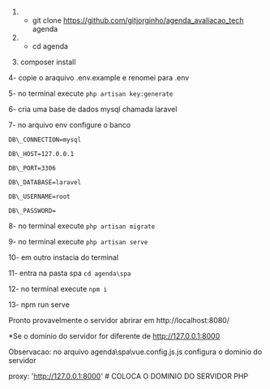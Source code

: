 1. - git clone https://github.com/gitjorginho/agenda_avaliacao_tech agenda

2. - cd agenda

3. composer install

4- copie o araquivo .env.example e renomei para .env

5- no terminal execute `php artisan key:generate `

6- cria uma base de dados mysql chamada laravel 

7- no arquivo env configure o banco

    DB\_CONNECTION=mysql

    DB\_HOST=127.0.0.1

    DB\_PORT=3306

    DB\_DATABASE=laravel

    DB\_USERNAME=root

    DB\_PASSWORD=

8- no terminal execute `php artisan migrate`

9- no terminal execute `php artisan serve`

10- em outro instacia do terminal

11- entra na pasta spa  `cd agenda\spa`

12- no terminal execute `npm i`

13- npm run serve

Pronto provavelmente o servidor abrirar em http://localhost:8080/


*Se o dominio do servidor for diferente de  http://127.0.0.1:8000

Observacao: no arquivo agenda\spa\vue.config.js.js  configura o dominio do servidor

proxy: 'http://127.0.0.1:8000'   # COLOCA O DOMINIO DO SERVIDOR PHP

